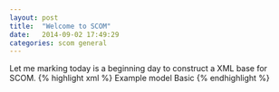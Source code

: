 ```yaml
---
layout: post
title:  "Welcome to SCOM"
date:   2014-09-02 17:49:29
categories: scom general
---
```

Let me marking today is a beginning day to construct a XML base for SCOM. 
{% highlight xml %}
<scom>
	<name>Example model</name>
	<type>Basic</name>
</scom>
{% endhighlight %}
